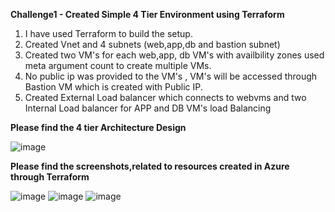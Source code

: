 
**Challenge1 - Created Simple 4 Tier Environment using Terraform**

1. I have used Terraform to build the setup.
2. Created Vnet and 4 subnets (web,app,db and bastion subnet)
3. Created two VM's for each web,app, db VM's with availbility zones used meta argument count to create multiple VMs.
4. No public ip was provided to the VM's , VM's will be accessed through Bastion VM which is created with Public IP.
5. Created External Load balancer which connects to webvms and two Internal Load balancer for APP and DB VM's load Balancing

**Please find the 4 tier Architecture Design**

![image](https://user-images.githubusercontent.com/106945519/177029324-faafa818-f7e0-448f-97c2-a804086c9048.png)


**Please find the screenshots,related to resources created in Azure through Terraform**

![image](https://user-images.githubusercontent.com/106945519/177030129-7302ce2d-5f50-44ce-a841-6528a93e3ae3.png)
![image](https://user-images.githubusercontent.com/106945519/177030146-ddd4bd79-2e53-4a5b-a35d-117f9ab22fdc.png)
![image](https://user-images.githubusercontent.com/106945519/177030166-7d27ef56-026b-46b7-9028-9379e5f7f181.png)



